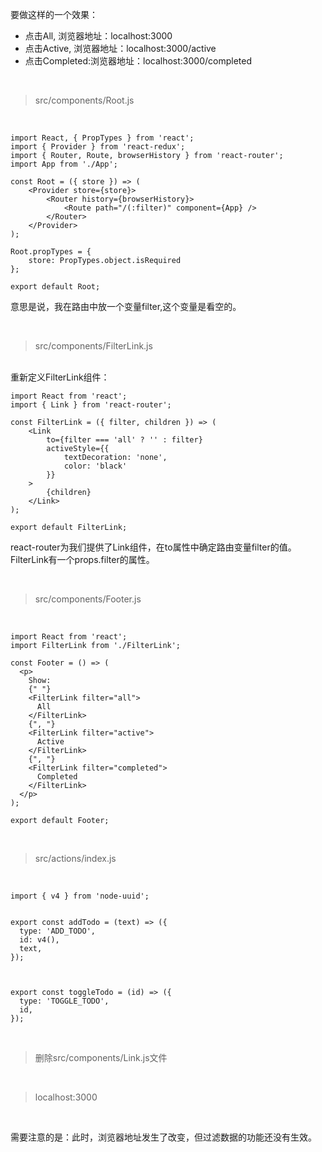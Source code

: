 要做这样的一个效果：

- 点击All, 浏览器地址：localhost:3000
- 点击Active, 浏览器地址：localhost:3000/active
- 点击Completed:浏览器地址：localhost:3000/completed

<br>

> src/components/Root.js

<br>

	import React, { PropTypes } from 'react';
	import { Provider } from 'react-redux';
	import { Router, Route, browserHistory } from 'react-router';
	import App from './App';
	
	const Root = ({ store }) => (
	    <Provider store={store}>
	        <Router history={browserHistory}>
	            <Route path="/(:filter)" component={App} />
	        </Router>
	    </Provider>
	);
	
	Root.propTypes = {
	    store: PropTypes.object.isRequired
	};
	
	export default Root;

意思是说，我在路由中放一个变量filter,这个变量是看空的。

<br>

> src/components/FilterLink.js

<br>
重新定义FilterLink组件：

	import React from 'react';
	import { Link } from 'react-router';
	
	const FilterLink = ({ filter, children }) => (
	    <Link
	        to={filter === 'all' ? '' : filter}
	        activeStyle={{
	            textDecoration: 'none',
	            color: 'black'
	        }}
	    >
	        {children}
	    </Link>
	);
	
	export default FilterLink;

react-router为我们提供了Link组件，在to属性中确定路由变量filter的值。FilterLink有一个props.filter的属性。

<br>

> src/components/Footer.js

<br>

	import React from 'react';
	import FilterLink from './FilterLink';
	
	const Footer = () => (
	  <p>
	    Show:
	    {" "}
	    <FilterLink filter="all">
	      All
	    </FilterLink>
	    {", "}
	    <FilterLink filter="active">
	      Active
	    </FilterLink>
	    {", "}
	    <FilterLink filter="completed">
	      Completed
	    </FilterLink>
	  </p>
	);
	
	export default Footer;
 
<br>

> src/actions/index.js

<br>

	import { v4 } from 'node-uuid';
	
	
	export const addTodo = (text) => ({
	  type: 'ADD_TODO',
	  id: v4(),
	  text,
	});
	
	
	
	export const toggleTodo = (id) => ({
	  type: 'TOGGLE_TODO',
	  id,
	});

<br>

> 删除src/components/Link.js文件

<br>

> localhost:3000

<br>

需要注意的是：此时，浏览器地址发生了改变，但过滤数据的功能还没有生效。

<br>









